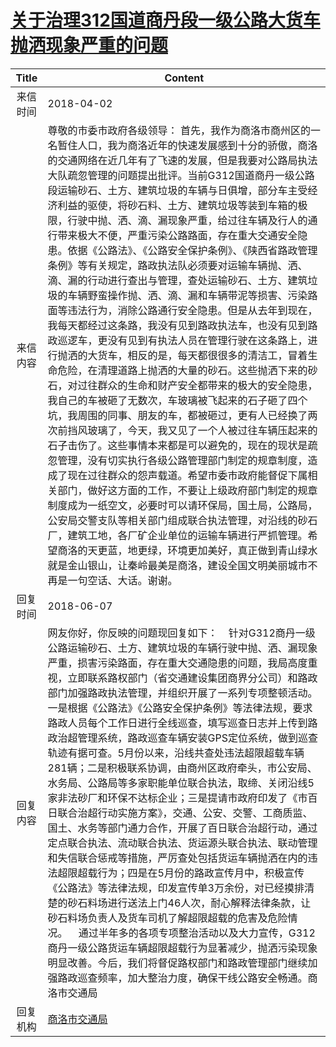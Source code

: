 # <a href="http://www.shangluo.gov.cn/zmhd/ldxxxx.jsp?urltype=leadermail.LeaderMailContentUrl&wbtreeid=1112&leadermailid=4620">关于治理312国道商丹段一级公路大货车抛洒现象严重的问题</a>
|Title|Content|
|:---:|---|
|来信时间|2018-04-02|
|来信内容|尊敬的市委市政府各级领导： 首先，我作为商洛市商州区的一名暂住人口，我为商洛近年的快速发展感到十分的骄傲，商洛的交通网络在近几年有了飞速的发展，但是我要对公路局执法大队疏忽管理的问题提出批评。当前G312国道商丹一级公路段运输砂石、土方、建筑垃圾的车辆与日俱增，部分车主受经济利益的驱使，将砂石料、土方、建筑垃圾等装到车箱的极限，行驶中抛、洒、滴、漏现象严重，给过往车辆及行人的通行带来极大不便，严重污染公路路面，存在重大交通安全隐患。依据《公路法》、《公路安全保护条例》、《陕西省路政管理条例》等有关规定，路政执法队必须要对运输车辆抛、洒、滴、漏的行动进行查出与管理，查处运输砂石、土方、建筑垃圾的车辆野蛮操作抛、洒、滴、漏和车辆带泥等损害、污染路面等违法行为，消除公路通行安全隐患。但是从去年到现在，我每天都经过这条路，我没有见到路政执法车，也没有见到路政巡逻车，更没有见到有执法人员在管理行驶在这条路上，进行抛洒的大货车，相反的是，每天都很很多的清洁工，冒着生命危险，在清理道路上抛洒的大量的砂石。这些抛洒下来的砂石，对过往群众的生命和财产安全都带来的极大的安全隐患，我自己的车被砸了无数次，车玻璃被飞起来的石子砸了四个坑，我周围的同事、朋友的车，都被砸过，更有人已经换了两次前挡风玻璃了，今天，我又见了一个人被过往车辆压起来的石子击伤了。这些事情本来都是可以避免的，现在的现状是疏忽管理，没有切实执行各级公路管理部门制定的规章制度，造成了现在过往群众的怨声载道。希望市委市政府能督促下属相关部门，做好这方面的工作，不要让上级政府部门制定的规章制度成为一纸空文，必要时可以请环保局，国土局，公路局，公安局交警支队等相关部门组成联合执法管理，对沿线的砂石厂，建筑工地，各厂矿企业单位的运输车辆进行严抓管理。希望商洛的天更蓝，地更绿，环境更加美好，真正做到青山绿水就是金山银山，让秦岭最美是商洛，建设全国文明美丽城市不再是一句空话、大话。谢谢。|
|回复时间|2018-06-07|
|回复内容|网友你好，你反映的问题现回复如下：    针对G312商丹一级公路运输砂石、土方、建筑垃圾的车辆行驶中抛、洒、漏现象严重，损害污染路面，存在重大交通隐患的问题，我局高度重视，立即联系路权部门（省交通建设集团商界分公司）和路政部门加强路政执法管理，并组织开展了一系列专项整顿活动。一是根据《公路法》《公路安全保护条例》等法律法规，要求路政人员每个工作日进行全线巡查，填写巡查日志并上传到路政治超管理系统，路政巡查车辆安装GPS定位系统，做到巡查轨迹有据可查。5月份以来，沿线共查处违法超限超载车辆281辆；二是积极联系协调，由商州区政府牵头，市公安局、水务局、公路局等多家职能单位联合执法，取缔、关闭沿线5家非法砂厂和环保不达标企业；三是提请市政府印发了《市百日联合治超行动实施方案》，交通、公安、交警、工商质监、国土、水务等部门通力合作，开展了百日联合治超行动，通过定点联合执法、流动联合执法、货运源头联合执法、联动管理和失信联合惩戒等措施，严厉查处包括货运车辆抛洒在内的违法超限超载行为；四是在5月份的路政宣传月中，积极宣传《公路法》等法律法规，印发宣传单3万余份，对已经摸排清楚的砂石料场进行送法上门46人次，耐心解释法律条款，让砂石料场负责人及货车司机了解超限超载的危害及危险情况。    通过半年多的各项专项整治活动以及大力宣传，G312商丹一级公路货运车辆超限超载行为显著减少，抛洒污染现象明显改善。今后，我们将督促路权部门和路政管理部门继续加强路政巡查频率，加大整治力度，确保干线公路安全畅通。商洛市交通局|
|回复机构|<a href="../../categories/agencies/商洛市交通局.md">商洛市交通局</a>|
